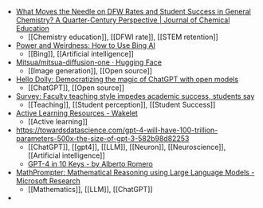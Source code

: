 - [What Moves the Needle on DFW Rates and Student Success in General Chemistry? A Quarter-Century Perspective | Journal of Chemical Education](https://pubs.acs.org/doi/10.1021/acs.jchemed.2c01121#)
	- [[Chemistry education]], [[DFWI rate]], [[STEM retention]]
- [Power and Weirdness: How to Use Bing AI](https://oneusefulthing.substack.com/p/power-and-weirdness-how-to-use-bing)
	- [[Bing]], [[Artificial intelligence]]
- [Mitsua/mitsua-diffusion-one · Hugging Face](https://huggingface.co/Mitsua/mitsua-diffusion-one)
	- [[Image generation]], [[Open source]]
- [Hello Dolly: Democratizing the magic of ChatGPT with open models](https://www.databricks.com/blog/2023/03/24/hello-dolly-democratizing-magic-chatgpt-open-models.html)
	- [[ChatGPT]], [[Open source]]
- [Survey: Faculty teaching style impedes academic success, students say](https://www.insidehighered.com/news/2023/03/24/survey-faculty-teaching-style-impedes-academic-success-students-say#.ZB2x-TtQOtk.twitter)
	- [[Teaching]], [[Student perception]], [[Student Success]]
- [Active Learning Resources - Wakelet](https://wakelet.com/wake/jBj8plEOWQwSZ1Yvuy9jC)
	- [[Active learning]]
- https://towardsdatascience.com/gpt-4-will-have-100-trillion-parameters-500x-the-size-of-gpt-3-582b98d82253
	- [[ChatGPT]], [[gpt4]], [[LLM]], [[Neuron]], [[Neuroscience]], [[Artificial intelligence]]
	- [GPT-4 in 10 Keys - by Alberto Romero](https://thealgorithmicbridge.substack.com/p/gpt-4-in-10-keys)
- [MathPrompter: Mathematical Reasoning using Large Language Models - Microsoft Research](https://www.microsoft.com/en-us/research/publication/mathprompter-mathematical-reasoning-using-large-language-models/)
	- [[Mathematics]], [[LLM]], [[ChatGPT]]
-